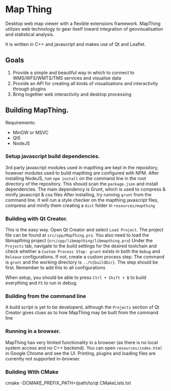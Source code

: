 # Map Thing

Desktop web map viewer with a flexible extensions framework. MapThing utilizes web technology to gear itself toward integration of geovisualisation and statistical analysis. 

It is written in C++ and javascript and makes use of Qt and Leaflet.

## Goals
1. Provide a simple and beautiful way in which to connect to WMS/WFS/WMTS/TMS services and visualise data
2. Provide an API for creating all kinds of visualisations and interactivity through plugins
3. Bring together web interactivity and desktop processing 

## Building MapThing.

Requirements:

- MinGW or MSVC
- Qt5
- NodeJS

### Setup javascript build dependencies.

3rd party javascript modules used in mapthing are kept in the repository, however modules used to build
mapthing are configured with NPM. After installing NodeJS, run `npm install` on the command line in the root directory
of the repository. 
This should scan the `package.json` and install dependencies. The main dependency is Grunt, which is used to compress & minify javascript & css files
After installing, try running `grunt` from the command line. It will run a style checker on the mapthing javascript files, compress and minify them creating a 
`dist` folder in `resources/mapthing`


### Building with Qt Creator. 

This is the easy way. Open Qt Creator and select `Load Project`. The project file can be found at `src/cpp/MapThing.pro`.
You also need to load the libmapthing project (`src/cpp/libmapthing/libmapthing.pro`)
Under the `Projects` tab, navigate to the build settings for the desired toolchain and check whether a `Custom Process Step: grunt` exists in both the `Debug` and `Release`
configurations. 
If not, create a custom process step. The command is `grunt` and the working directory is `../%{buildDir}`. The step should be first. Remember to add this to all configurations

When setup, you should be able to press `Ctrl + Shift + B` to build everything and `F5` to run in debug. 


### Building from the command line

A build script is yet to be developerd, although the `Projects` section of Qt Creator gives clues
as to how MapThing may be built from the command line

### Running in a browser.

MapThing has very limited functionality in a browser (as there is no local system access and no C++ backend). 
You can open `resources/index.html` in Google Chrome and see the UI. Printing, plugins and loading files are currently not supported in-browser. 


### Building With CMake

cmake -DCMAKE_PREFIX_PATH=/path/to/qt CMakeLists.txt